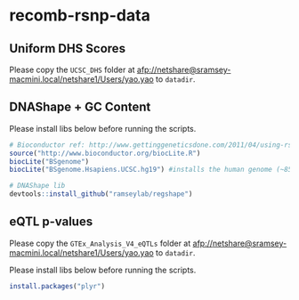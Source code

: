 # recomb-rsnp-data

## Uniform DHS Scores

Please copy the `UCSC_DHS` folder at [afp://netshare@sramsey-macmini.local/netshare1/Users/yao.yao](afp://netshare@sramsey-macmini.local/netshare1/Users/yao.yao) to `datadir`.

## DNAShape + GC Content

Please install libs below before running the scripts.

```r
# Bioconductor ref: http://www.gettinggeneticsdone.com/2011/04/using-rstats-bioconductor-to-get.html
source("http://www.bioconductor.org/biocLite.R")
biocLite("BSgenome")
biocLite("BSgenome.Hsapiens.UCSC.hg19") #installs the human genome (~850 MB download).

# DNAShape lib
devtools::install_github("ramseylab/regshape")
```

## eQTL p-values

Please copy the `GTEx_Analysis_V4_eQTLs` folder at [afp://netshare@sramsey-macmini.local/netshare1/Users/yao.yao](afp://netshare@sramsey-macmini.local/netshare1/Users/yao.yao) to `datadir`.

Please install libs below before running the scripts.

```r
install.packages("plyr")
```